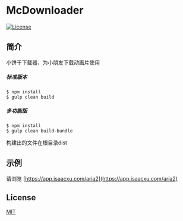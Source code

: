 # McDownloader
[![License](https://img.shields.io/github/license/mayswind/AriaNg.svg?style=flat)](https://github.com/mayswind/AriaNg/blob/master/LICENSE)
## 简介
小饼干下载器，为小朋友下载动画片使用
##### 标准版本
    $ npm install
    $ gulp clean build
##### 多功能版
    $ npm install
    $ gulp clean build-bundle
构建出的文件在根目录dist

## 示例
请浏览 [https://app.isaacxu.com/aria2](https://app.isaacxu.com/aria2)

## License
[MIT](https://github.com/mayswind/AriaNg/blob/master/LICENSE)

